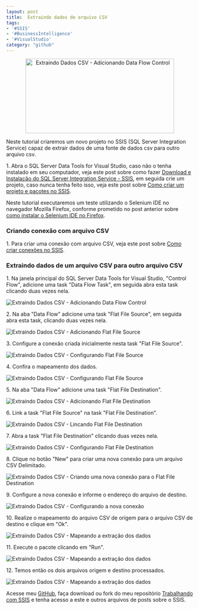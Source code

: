 ```yaml
---
layout: post
title:  Extraindo dados de arquivo CSV
tags:
- '#SSIS'
- '#BusinessIntelligence'
- '#VisualStudio'
category: "github"
---
```


<div style="text-align:center">
<p><img src="https://raw.githubusercontent.com/mateusblopes/mateusblopes.github.io/master/_posts/img/ExtraindoDadosCSV13.png" alt="Extraindo Dados CSV - Adicionando Data Flow Control" height="200" width="400"/></p>
</div>

<p>Neste tutorial criaremos um novo projeto no SSIS (SQL Server Integration Service) capaz de extrair dados de uma fonte de dados csv para outro arquivo csv.</p>

<p>1. Abra o SQL Server Data Tools for Visual Studio, caso não o tenha instalado em seu computador, veja este post sobre como fazer <a href="http://mateusblopes.github.io/download-e-instalacao-sql-server-integration-service-ssis" target="_blank">Download e Instalação do SQL Server Integration Service - SSIS</a>, em seguida crie um projeto, caso nunca tenha feito isso, veja este post sobre <a href="http://mateusblopes.github.io/criando-projeto-e-pacotes-no-ssis" target="_blank">Como criar um projeto e pacotes no SSIS</a>.</p>

<p>Neste tutorial executaremos um teste utilizando o Selenium IDE no navegador Mozilla Firefox, conforme prometido no post anterior sobre <a href="http://mateusblopes.github.io/instalando-selenium-ide-no-firefox" target="_blank">como instalar o Selenium IDE no Firefox</a>.</p>

<h3 id="heading3">Criando conexão com arquivo CSV</h3>

<p>1. Para criar uma conexão com arquivo CSV, veja este post sobre <a href="http://mateusblopes.github.io/criando-conexoes-no-ssis" target="_blank">Como criar conexões no SSIS</a>.</p>

<h3 id="heading3">Extraindo dados de um arquivo CSV para outro arquivo CSV</h3>

<p>1. Na janela principal do SQL Server Data Tools for Visual Studio, "Control Flow", adicione uma task "Data Flow Task", em seguida abra esta task clicando duas vezes nela.</p>

<p><img src="https://raw.githubusercontent.com/mateusblopes/mateusblopes.github.io/master/_posts/img/ExtraindoDadosCSV1.png" alt="Extraindo Dados CSV - Adicionando Data Flow Control" /></p>

<p>2. Na aba "Data Flow" adicione uma task "Flat File Source", em seguida abra esta task, clicando duas vezes nela.</p>

<p><img src="https://raw.githubusercontent.com/mateusblopes/mateusblopes.github.io/master/_posts/img/ExtraindoDadosCSV2.png" alt="Extraindo Dados CSV - Adicionando Flat File Source" /></p>

<p>3. Configure a conexão criada inicialmente nesta task "Flat File Source".</p>

<p><img src="https://raw.githubusercontent.com/mateusblopes/mateusblopes.github.io/master/_posts/img/ExtraindoDadosCSV3.png" alt="Extraindo Dados CSV - Configurando Flat File Source" /></p>

<p>4. Confira o mapeamento dos dados.</p>

<p><img src="https://raw.githubusercontent.com/mateusblopes/mateusblopes.github.io/master/_posts/img/ExtraindoDadosCSV4.png" alt="Extraindo Dados CSV - Configurando Flat File Source" /></p>

<p>5. Na aba "Data Flow" adicione uma task "Flat File Destination".</p>

<p><img src="https://raw.githubusercontent.com/mateusblopes/mateusblopes.github.io/master/_posts/img/ExtraindoDadosCSV5.png" alt="Extraindo Dados CSV - Adicionando Flat File Destination" /></p>

<p>6. Link a task "Flat File Source" na task "Flat File Destination".</p>

<p><img src="https://raw.githubusercontent.com/mateusblopes/mateusblopes.github.io/master/_posts/img/ExtraindoDadosCSV6.png" alt="Extraindo Dados CSV - Lincando Flat File Destination" /></p>

<p>7. Abra a task "Flat File Destination" clicando duas vezes nela.</p>

<p><img src="https://raw.githubusercontent.com/mateusblopes/mateusblopes.github.io/master/_posts/img/ExtraindoDadosCSV7.png" alt="Extraindo Dados CSV - Configurando Flat File Destination" /></p>

<p>8. Clique no botão "New" para criar uma nova conexão para um arquivo CSV Delimitado.</p>

<p><img src="https://raw.githubusercontent.com/mateusblopes/mateusblopes.github.io/master/_posts/img/ExtraindoDadosCSV8.png" alt="Extraindo Dados CSV - Criando uma nova conexão para o Flat File Destination" /></p>

<p>9. Configure a nova conexão e informe o endereço do arquivo de destino.</p>

<p><img src="https://raw.githubusercontent.com/mateusblopes/mateusblopes.github.io/master/_posts/img/ExtraindoDadosCSV9.png" alt="Extraindo Dados CSV - Configurando a nova conexão" /></p>

<p>10. Realize o mapeamento do arquivo CSV de origem para o arquivo CSV de destino e clique em "Ok".</p>

<p><img src="https://raw.githubusercontent.com/mateusblopes/mateusblopes.github.io/master/_posts/img/ExtraindoDadosCSV10.png" alt="Extraindo Dados CSV - Mapeando a extração dos dados" /></p>

<p>11. Execute o pacote clicando em "Run".</p>

<p><img src="https://raw.githubusercontent.com/mateusblopes/mateusblopes.github.io/master/_posts/img/ExtraindoDadosCSV11.png" alt="Extraindo Dados CSV - Mapeando a extração dos dados" /></p>

<p>12. Temos então os dois arquivos origem e destino processados.</p>

<p><img src="https://raw.githubusercontent.com/mateusblopes/mateusblopes.github.io/master/_posts/img/ExtraindoDadosCSV12.png" alt="Extraindo Dados CSV - Mapeando a extração dos dados" /></p>

<p>Acesse meu <a href="https://github.com/mateusblopes" target="_blank">GitHub</a>, faça download ou fork do meu repositório <a href="https://github.com/mateusblopes/trabalhando-com-ssis" target="_blank">Trabalhando com SSIS</a> e tenha acesso a este e outros arquivos de posts sobre o SSIS.</p>
